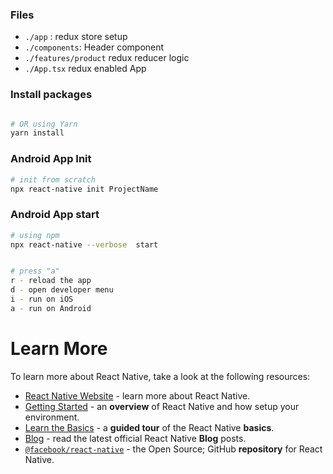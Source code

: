 
### Files
* `./app` : redux store setup
* `./components`: Header component
* `./features/product` redux reducer logic
* `./App.tsx` redux enabled App 
### Install packages
```bash

# OR using Yarn
yarn install
```
###  Android App Init

```bash
# init from scratch
npx react-native init ProjectName 

```

### Android App start

```bash
# using npm
npx react-native --verbose  start


# press "a"
r - reload the app
d - open developer menu
i - run on iOS
a - run on Android

```



# Learn More

To learn more about React Native, take a look at the following resources:

- [React Native Website](https://reactnative.dev) - learn more about React Native.
- [Getting Started](https://reactnative.dev/docs/environment-setup) - an **overview** of React Native and how setup your environment.
- [Learn the Basics](https://reactnative.dev/docs/getting-started) - a **guided tour** of the React Native **basics**.
- [Blog](https://reactnative.dev/blog) - read the latest official React Native **Blog** posts.
- [`@facebook/react-native`](https://github.com/facebook/react-native) - the Open Source; GitHub **repository** for React Native.
